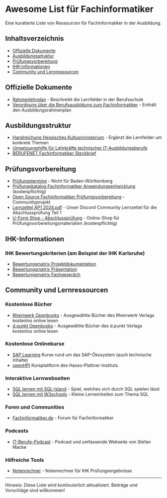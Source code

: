 # Awesome List für Fachinformatiker

Eine kuratierte Liste von Ressourcen für Fachinformatiker in der Ausbildung.

## Inhaltsverzeichnis

- [Offizielle Dokumente](#offizielle-dokumente)
- [Ausbildungsstruktur](#ausbildungsstruktur)
- [Prüfungsvorbereitung](#prüfungsvorbereitung)
- [IHK-Informationen](#ihk-informationen)
- [Community und Lernressourcen](#community-und-lernressourcen)

## Offizielle Dokumente

- [Rahmenlehrplan](https://www.kmk.org/fileadmin/Dateien/pdf/Bildung/BeruflicheBildung/rlp/Fachinformatiker_19-12-13_EL.pdf) - Beschreibt die Lernfelder in der Berufsschule
- [Verordnung über die Berufsausbildung zum Fachinformatiker](https://www.gesetze-im-internet.de/fiausbv/BJNR025000020.html) - Enthält den Ausbildungsrahmenplan

## Ausbildungsstruktur

- [Handreichung Hessisches Kultusministerium](https://kultus.hessen.de/sites/kultusministerium.hessen.de/files/2021-11/handreichung_fachinformatiker_in_it-system-elektronikeri_in.pdf) - Ergänzt die Lernfelder um konkrete Themen
- [Umsetzungshilfe für Lehrkräfte technischer IT-Ausbildungsberufe](https://www.isb.bayern.de/fileadmin/user_upload/Berufliche_Schulen/Berufsschule/Material/Aufgaben_Technische_IT-Berufe/HR_technische_it_ausbildungsberufe_2020.pdf)
- [BERUFENET Fachinformatiker Steckbrief](https://web.arbeitsagentur.de/berufenet/beruf/steckbrief/13814)

## Prüfungsvorbereitung

- [Prüfungstermine](https://www.ihk-aka.de/pruefungen) - Nicht für Baden-Württemberg
- [Prüfungskatalog Fachinformatiker Anwendungsentwicklung](https://www.u-form-shop.de/ihk-pruefungen/pruefungskataloge-abschlusspruefung/fachinformatiker-fachinformatikerin-anwendungsentwicklung-pruefungskatalog-fuer-die-ihk-abschlusspruefung) (kostenpflichtig)
- [Open Source Fachinformatiker Prüfungsvorbereitung](https://fachinformatikerpruefungsvorbereitung.de/) - Communityprojekt
- [Lernzettel AP1 2024.pdf](https://github.com/user-attachments/files/16560346/Lernzettel.AP1.2024.pdf) - Unser Discord Community Lernzettel für die Abschlussprüfung Teil 1
- [U-Form Shop - Abschlussprüfung](https://www.u-form-shop.de/abschlusspruefung/fachinformatiker-fachinformatikerin-1) - Online-Shop für Prüfungsvorbereitungsmaterialien (kostenpflichtig)

## IHK-Informationen

### IHK Bewertungskriterien (am Beispiel der IHK Karlsruhe)
- [Bewertungsmatrix Projektdokumentation](https://www.ihk.de/blueprint/servlet/resource/blob/5348302/75f9e7df3ae41b42592dc1228408717b/bewertungskriterien-projektdokumentation-pdf--data.pdf)
- [Bewertungsmatrix Präsentation](https://www.ihk.de/blueprint/servlet/resource/blob/5347960/360760bdfc53b0a17b6725b5517268a9/bewertungskriterien-praesentation-it-berufe-pdf--data.pdf)
- [Bewertungsmatrix Fachgespräch](https://www.ihk.de/blueprint/servlet/resource/blob/5347952/bbabee8b5913d5b073c694d32b883748/bewertungskriterien-fachgespraech-it-berufe-pdf--data.pdf)

## Community und Lernressourcen

### Kostenlose Bücher
- [Rheinwerk Openbooks](https://www.rheinwerk-verlag.de/openbook/) - Ausgewählte Bücher des Rheinwerk Verlags kostenlos online lesen
- [d.punkt Openbooks](https://dpunkt.de/openbooks/) - Ausgewählte Bücher des d.punkt Verlags kostenlos online lesen

### Kostenlose Onlinekurse
- [SAP Learning](https://learning.sap.com/browse) Kurse rund um das SAP-Ökosystem (auch technische Inhalte)
- [openHPI](https://open.hpi.de/) Kursplattform des Hasso-Plattner-Instituts

### Interaktive Lernwebseiten
- [SQL lernen mit SQL-Island](https://sql-island.informatik.uni-kl.de) - Spiel, welches sich durch SQL spielen lässt
- [SQL lernen mit W3schools](https://www.w3schools.com/sql/) - Kleine Lerneinheiten zum Thema SQL

### Foren und Communities
- [Fachinformatiker.de](https://fachinformatiker.de) - Forum für Fachinformatiker

### Podcasts
- [IT-Berufe-Podcast](https://it-berufe-podcast.de/) - Podcast und umfassende Webseite von Stefan Macke

### Hilfreiche Tools
- [Notenrechner](http://caesborn.de/pruefungspage/notenrechner_reformiert.html) - Notenrechner für IHK Prüfungsergebnisse

---

Hinweis: Diese Liste wird kontinuierlich aktualisiert. Beiträge und Vorschläge sind willkommen!
